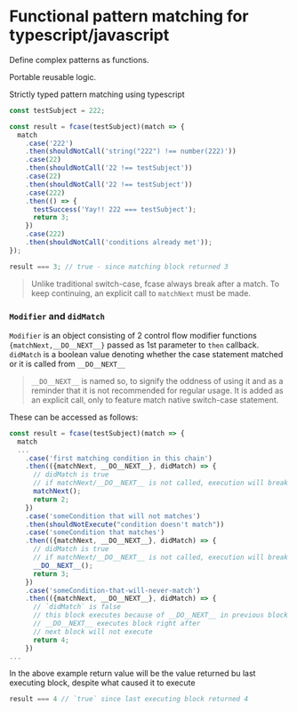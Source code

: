 # Functional pattern matching for typescript/javascript

Define complex patterns as functions.

Portable reusable logic.

Strictly typed pattern matching using typescript

```ts
const testSubject = 222;
```

```ts
const result = fcase(testSubject)(match => {
  match
    .case('222')
    .then(shouldNotCall('string("222") !== number(222)'))
    .case(22)
    .then(shouldNotCall('22 !== testSubject'))
    .case(22)
    .then(shouldNotCall('22 !== testSubject'))
    .case(222)
    .then(() => {
      testSuccess('Yay!! 222 === testSubject');
      return 3;
    })
    .case(222)
    .then(shouldNotCall('conditions already met'));
});
```

```ts
result === 3; // true - since matching block returned 3
```

> Unlike traditional switch-case, fcase always break after a match.
> To keep continuing, an explicit call to `matchNext` must be made.

### `Modifier` and `didMatch`

`Modifier` is an object consisting of 2 control flow modifier functions `{matchNext,__DO__NEXT__}` passed as 1st parameter to `then` callback. 
`didMatch` is a boolean value denoting whether the case statement matched or it is called from `__DO__NEXT__`
> `__DO__NEXT__` is named so, to signify the oddness of using it and as a reminder that it is not recommended for regular usage. It is added as an explicit call, only to feature match native switch-case statement.

These can be accessed as follows:

```ts
const result = fcase(testSubject)(match => {
  match
  ...
    .case('first matching condition in this chain')
    .then(({matchNext, __DO__NEXT__}, didMatch) => {
      // didMatch is true
      // if matchNext/__DO__NEXT__ is not called, execution will break here
      matchNext();
      return 2;
    })
    .case('someCondition that will not matches')
    .then(shouldNotExecute("condition doesn't match"))
    .case('someCondition that matches')
    .then(({matchNext, __DO__NEXT__}, didMatch) => {
      // didMatch is true
      // if matchNext/__DO__NEXT__ is not called, execution will break here
      __DO__NEXT__();
      return 3;
    })
    .case('someCondition-that-will-never-match')
    .then(({matchNext, __DO__NEXT__}, didMatch) => {
      // `didMatch` is false
      // this block executes because of __DO__NEXT__ in previous block
      // __DO__NEXT__ executes block right after
      // next block will not execute
      return 4;
    })
...

```
In the above example return value will be the value returned bu last executing block, despite what caused it to execute
```ts
result === 4 // `true` since last executing block returned 4
```

